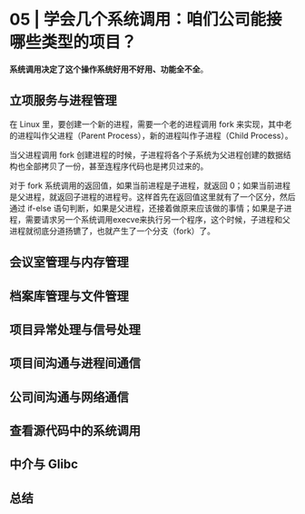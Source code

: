 # 05 | 学会几个系统调用：咱们公司能接哪些类型的项目？

**系统调用决定了这个操作系统好用不好用、功能全不全**。

## 立项服务与进程管理

在 Linux 里，要创建一个新的进程，需要一个老的进程调用 fork 来实现，其中老的进程叫作父进程（Parent Process），新的进程叫作子进程（Child Process）。

当父进程调用 fork 创建进程的时候，子进程将各个子系统为父进程创建的数据结构也全部拷贝了一份，甚至连程序代码也是拷贝过来的。

对于 fork 系统调用的返回值，如果当前进程是子进程，就返回 0；如果当前进程是父进程，就返回子进程的进程号。这样首先在返回值这里就有了一个区分，然后通过 if-else 语句判断，如果是父进程，还接着做原来应该做的事情；如果是子进程，需要请求另一个系统调用execve来执行另一个程序，这个时候，子进程和父进程就彻底分道扬镳了，也就产生了一个分支（fork）了。


## 会议室管理与内存管理

## 档案库管理与文件管理

## 项目异常处理与信号处理

## 项目间沟通与进程间通信

## 公司间沟通与网络通信

## 查看源代码中的系统调用

## 中介与 Glibc

## 总结

